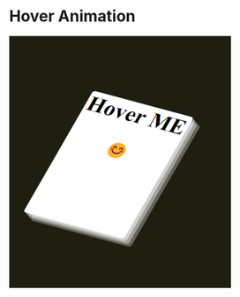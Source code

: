# Hover Animation

![This is an image](https://raw.githubusercontent.com/mTy8421/hover-animation/main/img/hover.png)
